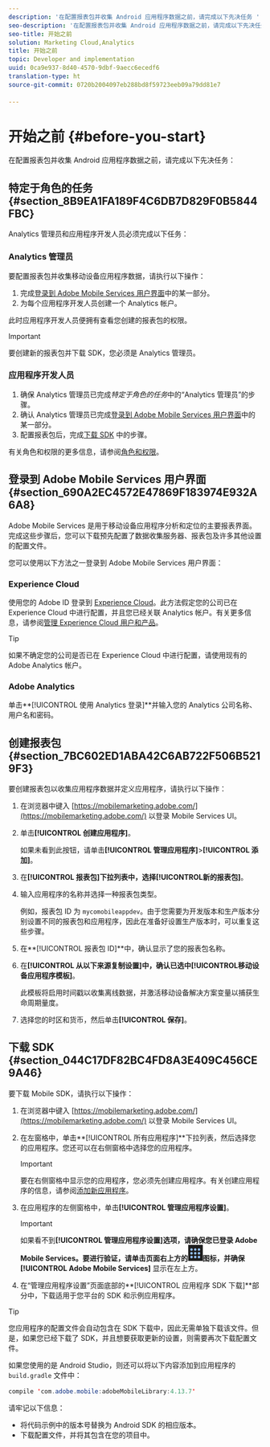 ```yaml
---
description: '在配置报表包并收集 Android 应用程序数据之前，请完成以下先决任务 '
seo-description: '在配置报表包并收集 Android 应用程序数据之前，请完成以下先决任务 '
seo-title: 开始之前
solution: Marketing Cloud,Analytics
title: 开始之前
topic: Developer and implementation
uuid: 0ca9e937-8d40-4570-9dbf-9aecc6ecedf6
translation-type: ht
source-git-commit: 0720b2004097eb288bd8f59723eeb09a79dd81e7

---
```



# 开始之前 {#before-you-start}

在配置报表包并收集 Android 应用程序数据之前，请完成以下先决任务：

## 特定于角色的任务 {#section_8B9EA1FA189F4C6DB7D829F0B5844FBC}

Analytics 管理员和应用程序开发人员必须完成以下任务：

### Analytics 管理员

要配置报表包并收集移动设备应用程序数据，请执行以下操作：

1. 完成[登录到 Adobe Mobile Services 用户界面](../getting-started/requirements.md#section_690A2EC4572E47869F183974E932A6A8)中的某一部分。
1. 为每个应用程序开发人员创建一个 Analytics 帐户。

此时应用程序开发人员便拥有查看您创建的报表包的权限。

>[!IMPORTANT]
>
>要创建新的报表包并下载 SDK，您必须是 Analytics 管理员。

### 应用程序开发人员

1. 确保 Analytics 管理员已完成&#x200B;*特定于角色的任务*&#x200B;中的“Analytics 管理员”[](../getting-started/requirements.md#section_8B9EA1FA189F4C6DB7D829F0B5844FBC)的步骤。
1. 确认 Analytics 管理员已完成[登录到 Adobe Mobile Services 用户界面](../getting-started/requirements.md#section_690A2EC4572E47869F183974E932A6A8)中的某一部分。
1. 配置报表包后，完成[下载 SDK](../getting-started/requirements.md#section_044C17DF82BC4FD8A3E409C456CE9A46) 中的步骤。

有关角色和权限的更多信息，请参阅[角色和权限](/help/using/gs/c-mob-roles-and-permissions.md)。

## 登录到 Adobe Mobile Services 用户界面 {#section_690A2EC4572E47869F183974E932A6A8}

Adobe Mobile Services 是用于移动设备应用程序分析和定位的主要报表界面。完成这些步骤后，您可以下载预先配置了数据收集服务器、报表包及许多其他设置的配置文件。

您可以使用以下方法之一登录到 Adobe Mobile Services 用户界面：

### Experience Cloud

使用您的 Adobe ID 登录到 [Experience Cloud](https://marketing.adobe.com)。此方法假定您的公司已在 Experience Cloud 中进行配置，并且您已经关联 Analytics 帐户。有关更多信息，请参阅[管理 Experience Cloud 用户和产品](https://docs.adobe.com/content/help/zh-Hans/core-services/interface/manage-users-and-products/admin-getting-started.html)。

>[!TIP]
>
>如果不确定您的公司是否已在 Experience Cloud 中进行配置，请使用现有的 Adobe Analytics 帐户。

### Adobe Analytics

单击&#x200B;**[!UICONTROL 使用 Analytics 登录]**并输入您的 Analytics 公司名称、用户名和密码。

## 创建报表包 {#section_7BC602ED1ABA42C6AB722F506B5219F3}

要创建报表包以收集应用程序数据并定义应用程序，请执行以下操作：

1. 在浏览器中键入 [https://mobilemarketing.adobe.com/](https://mobilemarketing.adobe.com/) 以登录 Mobile Services UI。
1. 单击&#x200B;**[!UICONTROL 创建应用程序]**。

   如果未看到此按钮，请单击&#x200B;**[!UICONTROL 管理应用程序]**>**[!UICONTROL &#x200B;添加]**。

1. 在&#x200B;**[!UICONTROL 报表包]**下拉列表中，选择**[!UICONTROL &#x200B;新的报表包]**。

1. 输入应用程序的名称并选择一种报表包类型。

   例如，报表包 ID 为 `mycomobileappdev`。由于您需要为开发版本和生产版本分别设置不同的报表包和应用程序，因此在准备好设置生产版本时，可以重复这些步骤。
1. 在&#x200B;**[!UICONTROL 报表包 ID]**中，确认显示了您的报表包名称。
1. 在&#x200B;**[!UICONTROL 从以下来源复制设置]**中，确认已选中**[!UICONTROL &#x200B;移动设备应用程序模板]**。

   此模板将启用时间戳以收集离线数据，并激活移动设备解决方案变量以捕获生命周期量度。

1. 选择您的时区和货币，然后单击&#x200B;**[!UICONTROL 保存]**。

## 下载 SDK {#section_044C17DF82BC4FD8A3E409C456CE9A46}

要下载 Mobile SDK，请执行以下操作：

1. 在浏览器中键入 [https://mobilemarketing.adobe.com/](https://mobilemarketing.adobe.com/) 以登录 Mobile Services UI。
1. 在左窗格中，单击&#x200B;**[!UICONTROL 所有应用程序]**下拉列表，然后选择您的应用程序。您还可以在右侧窗格中选择您的应用程序。

   >[!IMPORTANT]
   >
   >要在右侧窗格中显示您的应用程序，您必须先创建应用程序。有关创建应用程序的信息，请参阅[添加新应用程序](https://docs.adobe.com/content/help/zh-Hans/mobile-services/using/manage-apps-ug/t-new-app.html)。

1. 在应用程序的左侧窗格中，单击&#x200B;**[!UICONTROL 管理应用程序设置]**。

   >[!IMPORTANT]
   >
   >如果看不到&#x200B;**[!UICONTROL 管理应用程序设置]**选项，请确保您已登录 Adobe Mobile Services。要进行验证，请单击页面右上方的![解决方案切换器](assets/solution-switcher.png)图标，并确保**[!UICONTROL  Adobe Mobile Services]** 显示在左上方。

1. 在“管理应用程序设置”页面底部的&#x200B;**[!UICONTROL 应用程序 SDK 下载]**部分中，下载适用于您平台的 SDK 和示例应用程序。

>[!TIP]
>
>您应用程序的配置文件会自动包含在 SDK 下载中，因此无需单独下载该文件。但是，如果您已经下载了 SDK，并且想要获取更新的设置，则需要再次下载配置文件。

如果您使用的是 Android Studio，则还可以将以下内容添加到应用程序的 `build.gradle` 文件中：

```java
compile 'com.adobe.mobile:adobeMobileLibrary:4.13.7'
```

请牢记以下信息：

* 将代码示例中的版本号替换为 Android SDK 的相应版本。
* 下载配置文件，并将其包含在您的项目中。